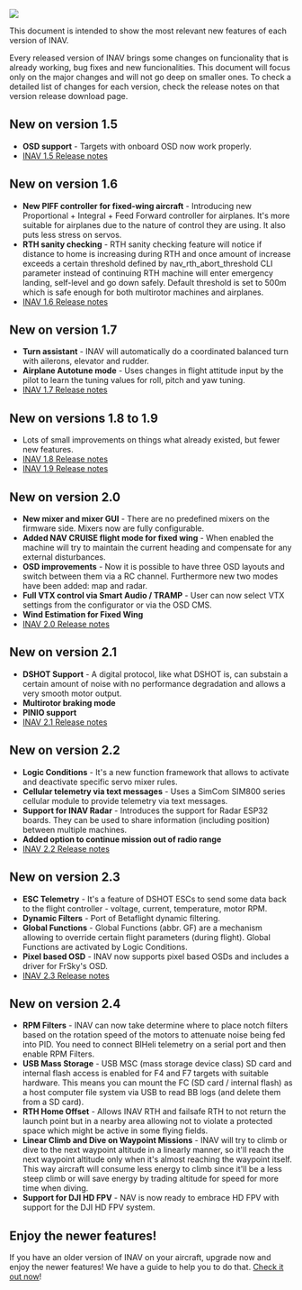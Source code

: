 ![](http://static.rcgroups.net/forums/attachments/6/1/0/3/7/6/a9088858-102-inav.png)

This document is intended to show the most relevant new features of each version of INAV.

Every released version of INAV brings some changes on funcionality that is already working, bug fixes and new funcionalities. This document will focus only on the major changes and will not go deep on smaller ones. To check a detailed list of changes for each version, check the release notes on that version release download page.

## New on version 1.5
* **OSD support** - Targets with onboard OSD now work properly.
* [INAV 1.5 Release notes](/iNavFlight/inav/releases/tag/1.5)

## New on version 1.6
* **New PIFF controller for fixed-wing aircraft** - Introducing new Proportional + Integral + Feed Forward controller for airplanes. It's more suitable for airplanes due to the nature of control they are using. It also puts less stress on servos.
* **RTH sanity checking** - RTH sanity checking feature will notice if distance to home is increasing during RTH and once amount of increase exceeds a certain threshold defined by nav_rth_abort_threshold CLI parameter instead of continuing RTH machine will enter emergency landing, self-level and go down safely. Default threshold is set to 500m which is safe enough for both multirotor machines and airplanes.
* [INAV 1.6 Release notes](/iNavFlight/inav/releases/tag/1.6)

## New on version 1.7
* **Turn assistant** - INAV will automatically do a coordinated balanced turn with ailerons, elevator and rudder.
* **Airplane Autotune mode** - Uses changes in flight attitude input by the pilot to learn the tuning values for roll, pitch and yaw tuning.
* [INAV 1.7 Release notes](/iNavFlight/inav/releases/tag/1.7.0)

## New on versions 1.8 to 1.9
* Lots of small improvements on things what already existed, but fewer new features.
* [INAV 1.8 Release notes](/iNavFlight/inav/releases/tag/1.8)
* [INAV 1.9 Release notes](/iNavFlight/inav/releases/tag/1.9.0)

## New on version 2.0
* **New mixer and mixer GUI** - There are no predefined mixers on the firmware side. Mixers now are fully configurable.
* **Added NAV CRUISE flight mode for fixed wing** - When enabled the machine will try to maintain the current heading and compensate for any external disturbances.
* **OSD improvements** - Now it is possible to have three OSD layouts and switch between them via a RC channel. Furthermore new two modes have been added: map and radar.
* **Full VTX control via Smart Audio / TRAMP** - User can now select VTX settings from the configurator or via the OSD CMS. 
* **Wind Estimation for Fixed Wing**
* [INAV 2.0 Release notes](/iNavFlight/inav/wiki/2.0.0-Release-Notes)

## New on version 2.1
* **DSHOT Support** - A digital protocol, like what DSHOT is, can substain a certain amount of noise with no performance degradation and allows a very smooth motor output.
* **Multirotor braking mode**
* **PINIO support**
* [INAV 2.1 Release notes](/iNavFlight/inav/wiki/2.1.0-Release-Notes)

## New on version 2.2
* **Logic Conditions** - It's a new function framework that allows to activate and deactivate specific servo mixer rules.
* **Cellular telemetry via text messages** - Uses a SimCom SIM800 series cellular module to provide telemetry via text messages.
* **Support for INAV Radar** - Introduces the support for Radar ESP32 boards. They can be used to share information (including position) between multiple machines.
* **Added option to continue mission out of radio range**
* [INAV 2.2 Release notes](/iNavFlight/inav/wiki/2.2.0-Release-Notes)

## New on version 2.3
* **ESC Telemetry** - It's a feature of DSHOT ESCs to send some data back to the flight controller - voltage, current, temperature, motor RPM.
* **Dynamic Filters** - Port of Betaflight dynamic filtering.
* **Global Functions** - Global Functions (abbr. GF) are a mechanism allowing to override certain flight parameters (during flight). Global Functions are activated by Logic Conditions.
* **Pixel based OSD** - INAV now supports pixel based OSDs and includes a driver for FrSky's OSD.
* [INAV 2.3 Release notes](/iNavFlight/inav/wiki/2.3.0-Release-Notes)

## New on version 2.4

* **RPM Filters** - INAV can now take determine where to place notch filters based on the rotation speed of the motors to attenuate noise being fed into PID. You need to connect BlHeli telemetry on a serial port and then enable RPM Filters.
* **USB Mass Storage** - USB MSC (mass storage device class) SD card and internal flash access is enabled for F4 and F7 targets with suitable hardware. This means you can mount the FC (SD card / internal flash) as a host computer file system via USB to read BB logs (and delete them from a SD card).
* **RTH Home Offset** - Allows INAV RTH and failsafe RTH to not return the launch point but in a nearby area allowing not to violate a protected space which might be active in some flying fields.
* **Linear Climb and Dive on Waypoint Missions** - INAV will try to climb or dive to the next waypoint altitude in a linearly manner, so it'll reach the next waypoint altitude only when it's almost reaching the waypoint itself. This way aircraft will consume less energy to climb since it'll be a less steep climb or will save energy by trading altitude for speed for more time when diving.
* **Support for DJI HD FPV** - NAV is now ready to embrace HD FPV with support for the DJI HD FPV system.

## Enjoy the newer features!

If you have an older version of INAV on your aircraft, upgrade now and enjoy the newer features! We have a guide to help you to do that. [Check it out now](/iNavFlight/inav/wiki/Upgrading-from-an-older-version-of-INAV-to-the-current-version)!